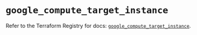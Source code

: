# `google_compute_target_instance`

Refer to the Terraform Registry for docs: [`google_compute_target_instance`](https://registry.terraform.io/providers/hashicorp/google/5.43.1/docs/resources/compute_target_instance).
